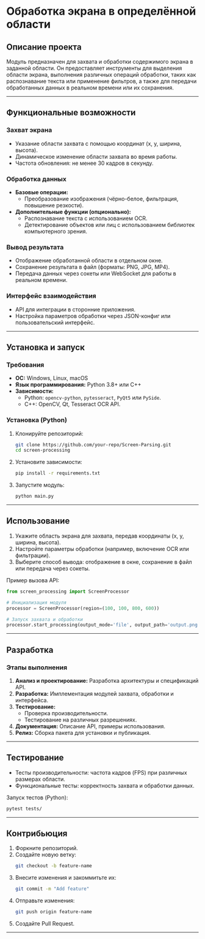 # Обработка экрана в определённой области

## Описание проекта
Модуль предназначен для захвата и обработки содержимого экрана в заданной области. Он предоставляет инструменты для выделения области экрана, выполнения различных операций обработки, таких как распознавание текста или применение фильтров, а также для передачи обработанных данных в реальном времени или их сохранения.

---

## Функциональные возможности

### Захват экрана
- Указание области захвата с помощью координат (x, y, ширина, высота).
- Динамическое изменение области захвата во время работы.
- Частота обновления: не менее 30 кадров в секунду.

### Обработка данных
- **Базовые операции:**
  - Преобразование изображения (чёрно-белое, фильтрация, повышение резкости).
- **Дополнительные функции (опционально):**
  - Распознавание текста с использованием OCR.
  - Детектирование объектов или лиц с использованием библиотек компьютерного зрения.

### Вывод результата
- Отображение обработанной области в отдельном окне.
- Сохранение результата в файл (форматы: PNG, JPG, MP4).
- Передача данных через сокеты или WebSocket для работы в реальном времени.

### Интерфейс взаимодействия
- API для интеграции в сторонние приложения.
- Настройка параметров обработки через JSON-конфиг или пользовательский интерфейс.

---

## Установка и запуск

### Требования
- **ОС:** Windows, Linux, macOS
- **Язык программирования:** Python 3.8+ или C++
- **Зависимости:**
  - Python: `opencv-python`, `pytesseract`, `PyQt5` или `PySide`.
  - C++: OpenCV, Qt, Tesseract OCR API.

### Установка (Python)
1. Клонируйте репозиторий:
   ```bash
   git clone https://github.com/your-repo/Screen-Parsing.git
   cd screen-processing
   ```
2. Установите зависимости:
   ```bash
   pip install -r requirements.txt
   ```
3. Запустите модуль:
   ```bash
   python main.py
   ```

---

## Использование

1. Укажите область экрана для захвата, передав координаты (x, y, ширина, высота).
2. Настройте параметры обработки (например, включение OCR или фильтрации).
3. Выберите способ вывода: отображение в окне, сохранение в файл или передача через сокеты.

Пример вызова API:
```python
from screen_processing import ScreenProcessor

# Инициализация модуля
processor = ScreenProcessor(region=(100, 100, 800, 600))

# Запуск захвата и обработки
processor.start_processing(output_mode='file', output_path='output.png')
```

---

## Разработка

### Этапы выполнения
1. **Анализ и проектирование:** Разработка архитектуры и спецификаций API.
2. **Разработка:** Имплементация модулей захвата, обработки и интерфейса.
3. **Тестирование:**
   - Проверка производительности.
   - Тестирование на различных разрешениях.
4. **Документация:** Описание API, примеры использования.
5. **Релиз:** Сборка пакета для установки и публикация.

---

## Тестирование

- Тесты производительности: частота кадров (FPS) при различных размерах области.
- Функциональные тесты: корректность захвата и обработки данных.

Запуск тестов (Python):
```bash
pytest tests/
```

---

## Контрибьюция

1. Форкните репозиторий.
2. Создайте новую ветку:
   ```bash
   git checkout -b feature-name
   ```
3. Внесите изменения и закоммитьте их:
   ```bash
   git commit -m "Add feature"
   ```
4. Отправьте изменения:
   ```bash
   git push origin feature-name
   ```
5. Создайте Pull Request.

---
